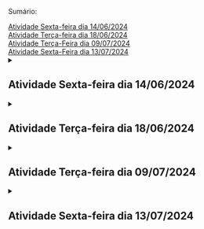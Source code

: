 <p>Sumário:</p>

<nav>
    <a href ="#atividade14-06">Atividade Sexta-feira dia 14/06/2024</a> <br>
    <a href ="#atividade18-06">Atividade Terça-feira dia 18/06/2024</a> <br>
	<a href ="#atividade09-07">Atividade Terça-Feira dia 09/07/2024</a> <br>
	<a href ="#atividade13-07">Atividade Sexta-Feira dia 13/07/2024</a> <br>
</nav>

<details>
	<summary><h2 id ="atividade14-06">Atividade Sexta-feira dia 14/06/2024</h2></summary>

### 1. Acesse o site [www.sqliteonline.com](https://sqliteonline.com/). e apague o código *SELECT * FROM demo*; e adicione o seguinte código para criar uma tabela:

```sql
CREATE TABLE hospital_geral_santa_tereza
(
	cnpj TEXT,
	nome_empresarial TEXT,
	nome_fantasia TEXT,
	telefone INTEGER,
	cep TEXT,
	bairro TEXT,
	cidade TEXT,
	logradouro TEXT,
	email TEXT,
	orcamento REAL
);
```
Quantas colunas foram criadas?

Quais são os nomes das colunas?

Quais os tipos de dados nas colunas cep, cnpj e orcamento?

Quais os 3 tipos de dados diferentes na tabela?

### 3. Apague o código acima e execute o seguinte comando: *SELECT * FROM hospital_geral_santa_tereza;* para exibir todas as colunas.

Depois apague e execute o seguinte comando: *SELECT cnpj, telefone From hospital_geral_santa_tereza;*
Depois apague e execute um comando para exibir todas colunas do tipo texto;


### 4. Qual o comando para criar uma tabela?

### 5. Qual o comando para exibir todas as colunas de uma tabela?

### 6. Apague o código acima e execute o seguinte código:

```sql
INSERT INTO hospital_geral_santa_tereza (cnpj, nome_empresarial, nome_fantasia, telefone, cep, bairro, cidade, logradouro, email, orcamento)

VALUES ('15.194.004/0018-73','FUNDACAO JOSE SILVEIRA','HOSPITAL GERAL SANTA TEREZA',7135045713, '48400-000','Centro','Ribeira do Pombal','prédio','IVON.BARBOSA@FJS.ORG.BR', 45060812);
```

**Os valores (VALUES) foram adicionados conforme a ordem das colunas criadas**.

Apague o código acima e adicione o seguinte código para exibir todas as colunas:
*SELECT * FROM hospital_geral_santa_tereza;*

### 7. Crie uma tabela com o nome estudante_cetep com 4 colunas: cpf, matrícula, data_nascimento e nome. Cada coluna deve ter seu tipo de dado.

### 8. Agora, adicione valores para o novo estudante: cpf, matrícula, data de nascimento e nome. Depois adicione o comando para exibir todas as colunas da tabela;

</details>

<details>
	<summary><h2 id ="atividade18-06">Atividade Terça-feira dia 18/06/2024</h2></summary>

### Utilize o pydroid3 ou acesse [www.online-python.com](https://www.online-python.com/)

### Parte 1

### 1. Categorize os operadores em Python como relacional, lógico, atribuição ou matemático.

*Copie as respostas no caderno*

a. **!=** _________________ <br>
b. **==**_________________ <br>
c. **//**__________________ <br>
d. **>**__________________ <br>
e. **/**__________________ <br>
f. **>=**_________________ <br>
g. **%**_________________ <br>
h. * _________________ <br>
i. **+**__________________ <br>
j. **<=**_________________ <br>
k. **_________________ <br>
l. **-**__________________ <br>
m. **and**_______________ <br>
n. **or**_________________ <br>
o. **not**________________ <br>
p. **=**__________________ <br>

### 2. Analise aonde estão os erros e reescreva no caderno.
a.
```python
if variável0 == variável2:
    print(False)
    
else:
    
    print(true)
  
else
    print(OK")
```

### 3. Sintaxe para utilização de marcadores e assim exibir automaticamente o conteúdo da variável:

<img src="printmarcadores.png" width ="300" height="168">

#### Escreva o programa abaixo em um editor Python e execute para ver o resultado:**
```python
variável0, variável2, variável3 = 4, "Olá", 5.5

if True != False:
    
    print("O valor %s é diferente do valor %d" % (variável2, variável0))
    
    print("O valor %.2f é diferente ddo valor %s" % (variável3, variável2))

    print("O valor %d é diferente do valor %.2f" % (variável0, variável3))
    
else:
    
    print("Erro fatal")
```

#### **Dicas:**

Utilize %.2f para exibir números decimais não tão grandes.<br>
Coloque o sinal de % antes de especificar quais as variáveis que estarão entre parênteses

<br>

### 4. Faça o seguinte programa utilzando marcadores:

Roberto ganha R$ 2500,00 e terá um aumento de 15%. Utilize no máximo quatro variáveis. <br>
Use print para exibir o salário depois do aumento e o valor do aumento <br>
Fórmula 1 para porcentagem: (valorbase / 100) × porcentagem <br>
Fórmula 2 para porcentagem: (valorbase * porcentagem) / 100

<br>

### Parte 2

### 5. Resolver as tabelas abaixo no caderno.

##### Lembre-se que 5 > 2 and 2 > 3 é uma afirmação falsa <br>

##### Lembre-se que 5 > 2 or 2 > 3 é uma afirmação verdadeira <br>

##### Lembre-se que o operador not inverte o resultado

##### Preencha a tabela com sim e não nos devidos lugares.

<img src="tabelalogica.png" width ="600" height="338">


### 6. Faça o seguinte programa também utilizando marcadores:

A Le biscuit está com um promoção de 10% para produtos abaixo de R$100,00 e 7% para produtos acima de R$100,00.<br>
Tenha uma variável com valor maior ou igual a 100 e outra menor que 100.<br>
Use o print para exibir o valor com desconto e o valor do desconto.

<br>

### Conteúdo Opcional:

#### 1. Faça o seguinte programa também utilizando marcadores:
Quanto tempo levaria para percorrer o trecho São Paulo Dubai? <br>
A distância é de 7687 milhas e a velocidade média do avião é 1078 km/h <br>
Não esqueça de converter milhas para quilômetros

</details>


<details>
	<summary><h2 id ="atividade09-07">Atividade Terça-feira dia 09/07/2024</h2></summary>
 
</details>

<details>
	<summary><h2 id ="atividade13-07">Atividade Sexta-feira dia 13/07/2024</h2></summary>
	
### 1. Acesse o site [www.sqliteonline.com](https://sqliteonline.com/) apague o código *SELECT * FROM demo*; e adicione o seguinte código para criar uma tabela:

```sql
CREATE TABLE estudante_cetep
(
    cpf TEXT,
    matricula INTEGER,
    data_nascimento TEXT,
    nome TEXT,
    email TEXT,
    nte INTEGER,
    municipio TEXT,
    escola TEXT,
    codigo_sec INTEGER,
    oferta_ensino TEXT,
    ano_serie INTEGER,
    turma TEXT
);
```

### 2. Depois de criar a tabela, use o comando SELECT * FROM estudante_cetep para exibir todas as conlunas da tabela;

### 3. Apague o comando anterior e use o seguinte comando para adicionar valores dentro da tabela:

```sql
INSERT INTO estudante_cetep ()
VALUES ();
```

_Dentro do primeiro parêntese adicione o nome das colunas separados por vírgula e na ordem criada_ <br>
_Dentro do segundo parêntese adcione os valores das colunas separados por vírgula e na ordem criada. Se for texto, coloque aspas simples._

### 4. Classifique abaixo como sendo um dado do tipo TEXT, REAL ou INTEGER:

a. Nome:

- [ ] TEXT
- [ ] REAL
- [ ] INTEGER

b. email:

- [ ] TEXT
- [ ] REAL
- [ ] INTEGER

c. data_nascimento:

- [ ] TEXT
- [ ] REAL
- [ ] INTEGER

d. salario:

- [ ] TEXT
- [ ] REAL
- [ ] INTEGER

e. telefone:

- [ ] TEXT
- [ ] REAL
- [ ] INTEGER

f. peso:

- [ ] TEXT
- [ ] REAL
- [ ] INTEGER
      
g. idade:

- [ ] TEXT
- [ ] REAL
- [ ] INTEGER

h. 5.5:

- [ ] TEXT
- [ ] REAL
- [ ] INTEGER

i. 'nome':

- [ ] TEXT
- [ ] REAL
- [ ] INTEGER

j. 25000:

- [ ] TEXT
- [ ] REAL
- [ ] INTEGER

### 5. Crie uma tabela pessoa que possua as seguintes características: nome, cpf, altura, idade, peso, data_nascimento.

### 6. Depois de criada a tabela, use o comando _INSERT INTO () VALUES();_ para inserir dados de uma pessoa. Não se esqueça da ordem e da quantidade dos valores dentro dos parênteses.

### 7. Depois disso, apague o conteúdo dos parênteses para poder inserir os dados de uma segunda pessoa.

### 8. Por fim, use o comando para exibir todas as colunas da tabela.
      
</details>
